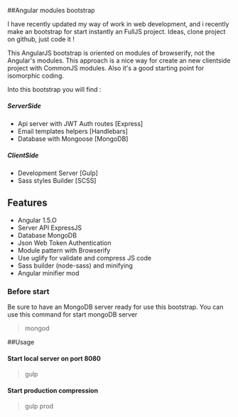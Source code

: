 
##Angular modules bootstrap

I have recently updated my way of work in web development, and i recently make an bootstrap for start instantly an FullJS project. Ideas, clone project on github, just code it !

This AngularJS bootstrap is oriented on modules of browserify, not the Angular's modules. This approach is a nice way for create an new clientside project with CommonJS modules. Also it's a good starting point for isomorphic coding.


Into this bootstrap you will find :
##### ServerSide
* Api server with JWT Auth routes [Express]
* Email templates helpers [Handlebars]
* Database with Mongoose [MongoDB]

##### ClientSide
* Development Server [Gulp]
* Sass styles Builder [SCSS]

## Features
- Angular 1.5.O
- Server API ExpressJS
- Database MongoDB
- Json Web Token Authentication
- Module pattern with Browserify
- Use uglify for validate and compress JS code
- Sass builder (node-sass) and minifying
- Angular minifier mod

### Before start
Be sure to have an MongoDB server ready for use this bootstrap.
You can use this command for start mongoDB server

> mongod


##Usage

#### Start local server on port 8080
> gulp

#### Start production compression
> gulp prod

